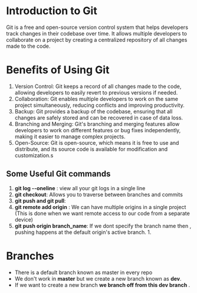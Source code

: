 # Introduction to Git

Git is a free and open-source version control system that helps developers track changes in their codebase over time. It allows multiple developers to collaborate on a project by creating a centralized repository of all changes made to the code.

# Benefits of Using Git

1. Version Control: Git keeps a record of all changes made to the code, allowing developers to easily revert to previous versions if needed.
2. Collaboration: Git enables multiple developers to work on the same project simultaneously, reducing conflicts and improving productivity.
3. Backup: Git provides a backup of the codebase, ensuring that all changes are safely stored and can be recovered in case of data loss.
4. Branching and Merging: Git's branching and merging features allow developers to work on different features or bug fixes independently, making it easier to manage complex projects.
5. Open-Source: Git is open-source, which means it is free to use and distribute, and its source code is available for modification and customization.s
## Some Useful Git commands
1. **git log --oneline** : view all your git logs in a single line 
2. **git checkout**:  Allows you to traverse between branches and commits 
3. **git push and git pull**:
4. **git remote add origin** : We can have multiple origins in a single project (This is done when we want remote access to our code from a separate device)
5. **git push origin branch_name**: If we dont specify the branch name then , pushing happens at the default origin's active branch.
	1. 


# Branches
- There is a default branch known as master in every repo
- We don't work in **master** but we create a new branch known as **dev**.
- If we want to create a new branch **we branch off from this dev branch** .


